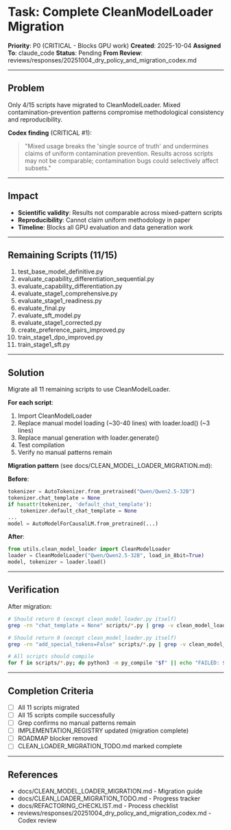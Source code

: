 # Task: Complete CleanModelLoader Migration

**Priority**: P0 (CRITICAL - Blocks GPU work)
**Created**: 2025-10-04
**Assigned To**: claude_code
**Status**: Pending
**From Review**: reviews/responses/20251004_dry_policy_and_migration_codex.md

---

## Problem

Only 4/15 scripts have migrated to CleanModelLoader. Mixed contamination-prevention patterns compromise methodological consistency and reproducibility.

**Codex finding** (CRITICAL #1):
> "Mixed usage breaks the 'single source of truth' and undermines claims of uniform contamination prevention. Results across scripts may not be comparable; contamination bugs could selectively affect subsets."

---

## Impact

- **Scientific validity**: Results not comparable across mixed-pattern scripts
- **Reproducibility**: Cannot claim uniform methodology in paper
- **Timeline**: Blocks all GPU evaluation and data generation work

---

## Remaining Scripts (11/15)

1. test_base_model_definitive.py
2. evaluate_capability_differentiation_sequential.py
3. evaluate_capability_differentiation.py
4. evaluate_stage1_comprehensive.py
5. evaluate_stage1_readiness.py
6. evaluate_final.py
7. evaluate_sft_model.py
8. evaluate_stage1_corrected.py
9. create_preference_pairs_improved.py
10. train_stage1_dpo_improved.py
11. train_stage1_sft.py

---

## Solution

Migrate all 11 remaining scripts to use CleanModelLoader.

**For each script**:
1. Import CleanModelLoader
2. Replace manual model loading (~30-40 lines) with loader.load() (~3 lines)
3. Replace manual generation with loader.generate()
4. Test compilation
5. Verify no manual patterns remain

**Migration pattern** (see docs/CLEAN_MODEL_LOADER_MIGRATION.md):

**Before**:
```python
tokenizer = AutoTokenizer.from_pretrained("Qwen/Qwen2.5-32B")
tokenizer.chat_template = None
if hasattr(tokenizer, 'default_chat_template'):
    tokenizer.default_chat_template = None
...
model = AutoModelForCausalLM.from_pretrained(...)
```

**After**:
```python
from utils.clean_model_loader import CleanModelLoader
loader = CleanModelLoader("Qwen/Qwen2.5-32B", load_in_8bit=True)
model, tokenizer = loader.load()
```

---

## Verification

After migration:

```bash
# Should return 0 (except clean_model_loader.py itself)
grep -rn "chat_template = None" scripts/*.py | grep -v clean_model_loader.py | grep -v archived/

# Should return 0 (except clean_model_loader.py itself)
grep -rn "add_special_tokens=False" scripts/*.py | grep -v clean_model_loader.py | grep -v archived/

# All scripts should compile
for f in scripts/*.py; do python3 -m py_compile "$f" || echo "FAILED: $f"; done
```

---

## Completion Criteria

- [ ] All 11 scripts migrated
- [ ] All 15 scripts compile successfully
- [ ] Grep confirms no manual patterns remain
- [ ] IMPLEMENTATION_REGISTRY updated (migration complete)
- [ ] ROADMAP blocker removed
- [ ] CLEAN_LOADER_MIGRATION_TODO.md marked complete

---

## References

- docs/CLEAN_MODEL_LOADER_MIGRATION.md - Migration guide
- docs/CLEAN_LOADER_MIGRATION_TODO.md - Progress tracker
- docs/REFACTORING_CHECKLIST.md - Process checklist
- reviews/responses/20251004_dry_policy_and_migration_codex.md - Codex review
